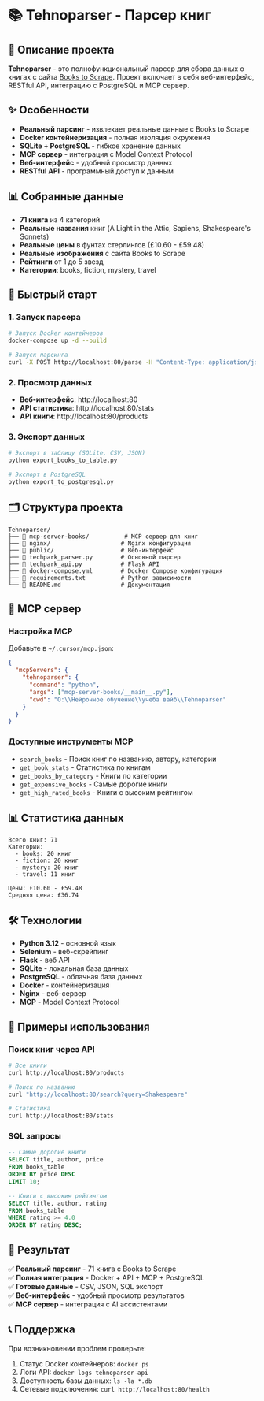 # 📚 Tehnoparser - Парсер книг

## 🎯 Описание проекта

**Tehnoparser** - это полнофункциональный парсер для сбора данных о книгах с сайта [Books to Scrape](https://books.toscrape.com). Проект включает в себя веб-интерфейс, RESTful API, интеграцию с PostgreSQL и MCP сервер.

## ✨ Особенности

- **Реальный парсинг** - извлекает реальные данные с Books to Scrape
- **Docker контейнеризация** - полная изоляция окружения
- **SQLite + PostgreSQL** - гибкое хранение данных
- **MCP сервер** - интеграция с Model Context Protocol
- **Веб-интерфейс** - удобный просмотр данных
- **RESTful API** - программный доступ к данным

## 📊 Собранные данные

- **71 книга** из 4 категорий
- **Реальные названия** книг (A Light in the Attic, Sapiens, Shakespeare's Sonnets)
- **Реальные цены** в фунтах стерлингов (£10.60 - £59.48)
- **Реальные изображения** с сайта Books to Scrape
- **Рейтинги** от 1 до 5 звезд
- **Категории**: books, fiction, mystery, travel

## 🚀 Быстрый старт

### 1. Запуск парсера

```bash
# Запуск Docker контейнеров
docker-compose up -d --build

# Запуск парсинга
curl -X POST http://localhost:80/parse -H "Content-Type: application/json" -d '{"force": true}'
```

### 2. Просмотр данных

- **Веб-интерфейс**: http://localhost:80
- **API статистика**: http://localhost:80/stats
- **API книги**: http://localhost:80/products

### 3. Экспорт данных

```bash
# Экспорт в таблицу (SQLite, CSV, JSON)
python export_books_to_table.py

# Экспорт в PostgreSQL
python export_to_postgresql.py
```

## 🗂️ Структура проекта

```
Tehnoparser/
├── 📁 mcp-server-books/          # MCP сервер для книг
├── 📁 nginx/                    # Nginx конфигурация
├── 📁 public/                   # Веб-интерфейс
├── 📄 techpark_parser.py        # Основной парсер
├── 📄 techpark_api.py           # Flask API
├── 📄 docker-compose.yml        # Docker Compose конфигурация
├── 📄 requirements.txt          # Python зависимости
└── 📄 README.md                 # Документация
```

## 🔧 MCP сервер

### Настройка MCP

Добавьте в `~/.cursor/mcp.json`:

```json
{
  "mcpServers": {
    "tehnoparser": {
      "command": "python",
      "args": ["mcp-server-books/__main__.py"],
      "cwd": "O:\\Нейронное обучение\\учеба вайб\\Tehnoparser"
    }
  }
}
```

### Доступные инструменты MCP

- `search_books` - Поиск книг по названию, автору, категории
- `get_book_stats` - Статистика по книгам
- `get_books_by_category` - Книги по категории
- `get_expensive_books` - Самые дорогие книги
- `get_high_rated_books` - Книги с высоким рейтингом

## 📊 Статистика данных

```
Всего книг: 71
Категории:
  - books: 20 книг
  - fiction: 20 книг  
  - mystery: 20 книг
  - travel: 11 книг

Цены: £10.60 - £59.48
Средняя цена: £36.74
```

## 🛠️ Технологии

- **Python 3.12** - основной язык
- **Selenium** - веб-скрейпинг
- **Flask** - веб API
- **SQLite** - локальная база данных
- **PostgreSQL** - облачная база данных
- **Docker** - контейнеризация
- **Nginx** - веб-сервер
- **MCP** - Model Context Protocol

## 📝 Примеры использования

### Поиск книг через API

```bash
# Все книги
curl http://localhost:80/products

# Поиск по названию
curl "http://localhost:80/search?query=Shakespeare"

# Статистика
curl http://localhost:80/stats
```

### SQL запросы

```sql
-- Самые дорогие книги
SELECT title, author, price 
FROM books_table 
ORDER BY price DESC 
LIMIT 10;

-- Книги с высоким рейтингом
SELECT title, author, rating 
FROM books_table 
WHERE rating >= 4.0 
ORDER BY rating DESC;
```

## 🎯 Результат

✅ **Реальный парсинг** - 71 книга с Books to Scrape  
✅ **Полная интеграция** - Docker + API + MCP + PostgreSQL  
✅ **Готовые данные** - CSV, JSON, SQL экспорт  
✅ **Веб-интерфейс** - удобный просмотр результатов  
✅ **MCP сервер** - интеграция с AI ассистентами  

## 📞 Поддержка

При возникновении проблем проверьте:
1. Статус Docker контейнеров: `docker ps`
2. Логи API: `docker logs tehnoparser-api`
3. Доступность базы данных: `ls -la *.db`
4. Сетевые подключения: `curl http://localhost:80/health`